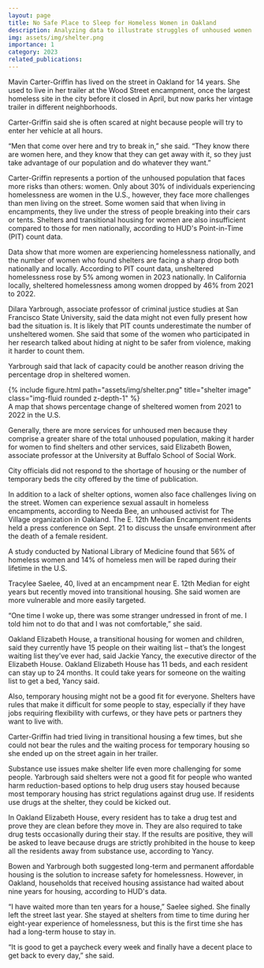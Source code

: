 ```yaml
---
layout: page
title: No Safe Place to Sleep for Homeless Women in Oakland 
description: Analyzing data to illustrate struggles of unhoused women 
img: assets/img/shelter.png
importance: 1
category: 2023
related_publications: 
---
```


Mavin Carter-Griffin has lived on the street in Oakland for 14 years. She used to live in her trailer at the Wood Street encampment, once the largest homeless site in the city before it closed in April, but now parks her vintage trailer in different neighborhoods. 

Carter-Griffin said she is often scared at night because people will try to enter her vehicle at all hours. 

“Men that come over here and try to break in,” she said. “They know there are women here, and they know that they can get away with it, so they just take advantage of our population and do whatever they want.”

Carter-Griffin represents a portion of the unhoused population that faces more risks than others: women. Only about 30% of individuals experiencing homelessness are women in the U.S., however, they face more challenges than men living on the street. Some women said that when living in encampments, they live under the stress of people breaking into their cars or tents. Shelters and transitional housing for women are also insufficient compared to those for men nationally, according to HUD's Point-in-Time (PIT) count data.

Data show that more women are experiencing homelessness nationally, and the number of women who found shelters are facing a sharp drop both nationally and locally. According to PIT count data, unsheltered homelessness rose by 5% among women in 2023 nationally. In California locally, sheltered homelessness among women dropped by 46% from 2021 to 2022. 

Dilara Yarbrough, associate professor of criminal justice studies at San Francisco State University, said the data might not even fully present how bad the situation is. It is likely that PIT counts underestimate the number of unsheltered women. She said that some of the women who participated in her research talked about hiding at night to be safer from violence, making it harder to count them.

Yarbrough said that lack of capacity could be another reason driving the percentage drop in sheltered women.

<div class="row">
    <div class="col-sm mt-3 mt-md-0">
        {% include figure.html path="assets/img/shelter.png" title="shelter image" class="img-fluid rounded z-depth-1" %}
    </div>
</div>
<div class="caption">
    A map that shows percentage change of sheltered women from 2021 to 2022 in the U.S.
</div>

Generally, there are more services for unhoused men because they comprise a greater share of the total unhoused population, making it harder for women to find shelters and other services, said Elizabeth Bowen, associate professor at the University at Buffalo School of Social Work.

City officials did not respond to the shortage of housing or the number of temporary beds the city offered by the time of publication.

In addition to a lack of shelter options, women also face challenges living on the street. Women can experience sexual assault in homeless encampments, according to Needa Bee, an unhoused activist for The Village organization in Oakland. The E. 12th Median Encampment residents held a press conference on Sept. 21 to discuss the unsafe environment after the death of a female resident.

A study conducted by National Library of Medicine found that 56% of homeless women and 14% of homeless men will be raped during their lifetime in the U.S.

Tracylee Saelee, 40, lived at an encampment near E. 12th Median for eight years but recently moved into transitional housing. She said women are more vulnerable and more easily targeted. 

“One time I woke up, there was some stranger undressed in front of me. I told him not to do that and I was not comfortable,” she said.

Oakland Elizabeth House, a transitional housing for women and children, said they currently have 15 people on their waiting list – that’s the longest waiting list they’ve ever had, said Jackie Yancy, the executive director of the Elizabeth House. Oakland Elizabeth House has 11 beds, and each resident can stay up to 24 months. It could take years for someone on the waiting list to get a bed, Yancy said. 

Also, temporary housing might not be a good fit for everyone. Shelters have rules that make it difficult for some people to stay, especially if they have jobs requiring flexibility with curfews, or they have pets or partners they want to live with. 

Carter-Griffin had tried living in transitional housing a few times, but she could not bear the rules and the waiting process for temporary housing so she ended up on the street again in her trailer.

Substance use issues make shelter life even more challenging for some people. Yarbrough said shelters were not a good fit for people who wanted harm reduction-based options to help drug users stay housed because most temporary housing has strict regulations against drug use. If residents use drugs at the shelter, they could be kicked out. 

In Oakland Elizabeth House, every resident has to take a drug test and prove they are clean before they move in. They are also required to take drug tests occasionally during their stay. If the results are positive, they will be asked to leave because drugs are strictly prohibited in the house to keep all the residents away from substance use, according to Yancy.

Bowen and Yarbrough both suggested long-term and permanent affordable housing is the solution to increase safety for homelessness. However, in Oakland, households that received housing assistance had waited about nine years for housing, according to HUD's data. 

“I have waited more than ten years for a house,” Saelee sighed. She finally left the street last year. She stayed at shelters from time to time during her eight-year experience of homelessness, but this is the first time she has had a long-term house to stay in. 

“It is good to get a paycheck every week and finally have a decent place to get back to every day,” she said. 
